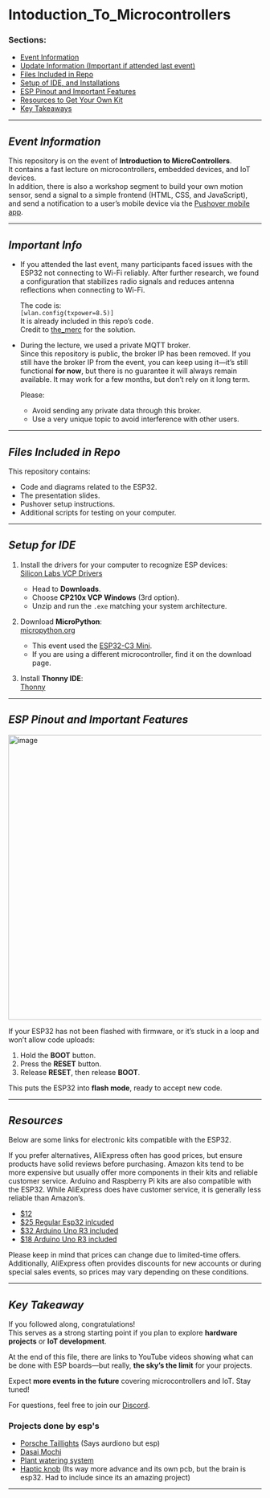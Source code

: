 # <h1>**Intoduction_To_Microcontrollers**</h1>

### Sections:
- [Event Information](#event-information)  
- [Update Information (Important if attended last event)](#important-info)  
- [Files Included in Repo](#files-included-in-repo)  
- [Setup of IDE, and Installations](#setup-for-ide)  
- [ESP Pinout and Important Features](#esp-pinout-and-important-features)  
- [Resources to Get Your Own Kit](#resources)  
- [Key Takeaways](#key-takeaway)  


---

## <h2>**_Event Information_**</h2>

This repository is on the event of **Introduction to MicroControllers**.  
It contains a fast lecture on microcontrollers, embedded devices, and IoT devices.  
In addition, there is also a workshop segment to build your own motion sensor, send a signal to a simple frontend (HTML, CSS, and JavaScript), and send a notification to a user’s mobile device via the [Pushover mobile app](https://pushover.net/).

---

## <h2>**_Important Info_**</h2>

- If you attended the last event, many participants faced issues with the ESP32 not connecting to Wi-Fi reliably. After further research, we found a configuration that stabilizes radio signals and reduces antenna reflections when connecting to Wi-Fi.  

  The code is:  
  `[wlan.config(txpower=8.5)]`  
  It is already included in this repo’s code.  
  Credit to [the_merc](https://forum.arduino.cc/t/no-wifi-connect-with-esp32-c3-super-mini/1324046/13) for the solution.

- During the lecture, we used a private MQTT broker.  
  Since this repository is public, the broker IP has been removed. If you still have the broker IP from the event, you can keep using it—it’s still functional **for now**, but there is no guarantee it will always remain available. It may work for a few months, but don’t rely on it long term.  

  Please:
  - Avoid sending any private data through this broker.
  - Use a very unique topic to avoid interference with other users.  

---

## <h2>**_Files Included in Repo_**</h2>

This repository contains:
- Code and diagrams related to the ESP32.  
- The presentation slides.  
- Pushover setup instructions.  
- Additional scripts for testing on your computer.

---

## <h2>**_Setup for IDE_**</h2>

1. Install the drivers for your computer to recognize ESP devices:  
   [Silicon Labs VCP Drivers](https://www.silabs.com/software-and-tools/usb-to-uart-bridge-vcp-drivers)  
   - Head to **Downloads**.  
   - Choose **CP210x VCP Windows** (3rd option).  
   - Unzip and run the `.exe` matching your system architecture.

2. Download **MicroPython**:  
   [micropython.org](https://micropython.org/)  
   - This event used the [ESP32-C3 Mini](https://micropython.org/download/LOLIN_C3_MINI/).  
   - If you are using a different microcontroller, find it on the download page.

3. Install **Thonny IDE**:  
   [Thonny](https://thonny.org/)

---

## <h2>**_ESP Pinout and Important Features_**</h2>

<img width="960" height="567" alt="image" src="https://github.com/user-attachments/assets/ca812ece-9ded-41d4-9784-26d440f2fbcb" />

If your ESP32 has not been flashed with firmware, or it’s stuck in a loop and won’t allow code uploads:  
1. Hold the **BOOT** button.  
2. Press the **RESET** button.  
3. Release **RESET**, then release **BOOT**.  

This puts the ESP32 into **flash mode**, ready to accept new code.

---

## <h2>**_Resources_**</h2>

Below are some links for electronic kits compatible with the ESP32.  

If you prefer alternatives, AliExpress often has good prices, but ensure products have solid reviews before purchasing. Amazon kits tend to be more expensive but usually offer more components in their kits and reliable customer service. Arduino and Raspberry Pi kits are also compatible with the ESP32. While AliExpress does have customer service, it is generally less reliable than Amazon’s.


- [$12](https://www.aliexpress.com/item/1005006065671964.html?spm=a2g0o.productlist.main.9.3f2155483RmJlb&algo_pvid=f38f32e2-8779-4d16-9f36-0a8e71b9871d&algo_exp_id=f38f32e2-8779-4d16-9f36-0a8e71b9871d-18&pdp_ext_f=%7B%22order%22%3A%222251%22%2C%22eval%22%3A%221%22%7D&pdp_npi=4%40dis%21CAD%2181.29%2120.44%21%21%21414.95%21104.32%21%402103247017507289474617626ea454%2112000035571056896%21sea%21CA%210%21ABX&curPageLogUid=TAk9W5iUDe2I&utparam-url=scene%3Asearch%7Cquery_from%3A)
- [$25 Regular Esp32 inlcuded](https://www.aliexpress.com/item/1005007342848559.html?spm=a2g0o.productlist.main.32.3b2373893ahhon&aem_p4p_detail=20250720103117629630497150560003926935&algo_pvid=ade768d8-58f3-4b5e-9e03-e063d335ff90&algo_exp_id=ade768d8-58f3-4b5e-9e03-e063d335ff90-31&pdp_ext_f=%7B%22order%22%3A%222211%22%2C%22eval%22%3A%221%22%7D&pdp_npi=4%40dis%21CAD%21132.70%2143.79%21%21%21678.08%21223.76%21%402101e7f617530326769567072ed2fc%2112000040348428333%21sea%21CA%216245576330%21X&curPageLogUid=g9qlSi5fOInk&utparam-url=scene%3Asearch%7Cquery_from%3A&search_p4p_id=20250720103117629630497150560003926935_9)  
- [$32 Arduino Uno R3 included](https://www.aliexpress.com/item/1005007342848559.html?spm=a2g0o.productlist.main.32.3b2373893ahhon&aem_p4p_detail=20250720103117629630497150560003926935&algo_pvid=ade768d8-58f3-4b5e-9e03-e063d335ff90&algo_exp_id=ade768d8-58f3-4b5e-9e03-e063d335ff90-31&pdp_ext_f=%7B%22order%22%3A%222211%22%2C%22eval%22%3A%221%22%7D&pdp_npi=4%40dis%21CAD%21132.70%2143.79%21%21%21678.08%21223.76%21%402101e7f617530326769567072ed2fc%2112000040348428333%21sea%21CA%216245576330%21X&curPageLogUid=g9qlSi5fOInk&utparam-url=scene%3Asearch%7Cquery_from%3A&search_p4p_id=20250720103117629630497150560003926935_9)  
- [$18 Arduino Uno R3 included](https://www.aliexpress.com/item/1005006477517942.html?spm=a2g0o.productlist.main.3.3b2373893ahhon&algo_pvid=ade768d8-58f3-4b5e-9e03-e063d335ff90&algo_exp_id=ade768d8-58f3-4b5e-9e03-e063d335ff90-2&pdp_ext_f=%7B%22order%22%3A%22320%22%2C%22eval%22%3A%221%22%7D&pdp_npi=4%40dis%21CAD%2132.21%2127.38%21%21%21164.59%21139.91%21%402101e7f617530326769567072ed2fc%2112000037344481958%21sea%21CA%216245576330%21X&curPageLogUid=MGAXxAbMfpDb&utparam-url=scene%3Asearch%7Cquery_from%3A)  

 Please keep in mind that prices can change due to limited-time offers. Additionally, AliExpress often provides discounts for new accounts or during special sales events, so prices may vary depending on these conditions.


---

## <h2>**_Key Takeaway_**</h2>

If you followed along, congratulations!  
This serves as a strong starting point if you plan to explore **hardware projects** or **IoT development**.  

At the end of this file, there are links to YouTube videos showing what can be done with ESP boards—but really, **the sky’s the limit** for your projects.

Expect **more events in the future** covering microcontrollers and IoT. Stay tuned!  

For questions, feel free to join our [Discord](https://discord.gg/vV8pJHYWdX).




**<h3> Projects done by esp's </h3>**

- [Porsche Taillights](https://www.youtube.com/watch?v=VImyvvERbCI) (Says aurdiono but esp)
- [Dasai Mochi](https://www.youtube.com/watch?v=jEvsJSZWH9U)
- [Plant watering system](https://www.youtube.com/watch?v=Ix3a3ThsHfA)
- [Haptic knob](https://www.youtube.com/watch?v=Q76dMggUH1M) (Its way more advance and its own pcb, but the brain is esp32. Had to include since its an amazing project)

---



